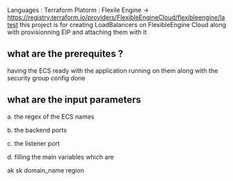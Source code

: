 Languages : Terraform 
Platorm : Flexile Engine -> https://registry.terraform.io/providers/FlexibleEngineCloud/flexibleengine/latest
this project is for creating LoadBalancers on FlexibleEngine Cloud along with provisionning EIP and attaching them with it 

## what are the prerequites ?


having the ECS ready with the application running on them along with the security group config done 
## what are the input parameters 
a. the regex of the ECS names 


b. the backend ports 


c. the listener port 


d. filling the main variables which are 


   ak
   sk
   domain_name 
   region 
